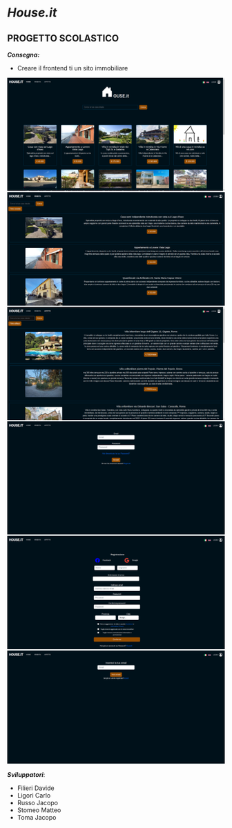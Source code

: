 # ***House.it***
## PROGETTO SCOLASTICO
***Consegna:***
* Creare il frontend ti un sito immobiliare

<img src="./IMG/1.png" alt="1"/>
<img src="./IMG/2.png" alt="2"/>
<img src="./IMG/3.png" alt="3"/>
<img src="./IMG/4.png" alt="4"/>
<img src="./IMG/5.png" alt="5"/>
<img src="./IMG/6.png" alt="6"/>

***Sviluppatori***:
* Filieri Davide
* Ligori Carlo
* Russo Jacopo
* Stomeo Matteo
* Toma Jacopo
